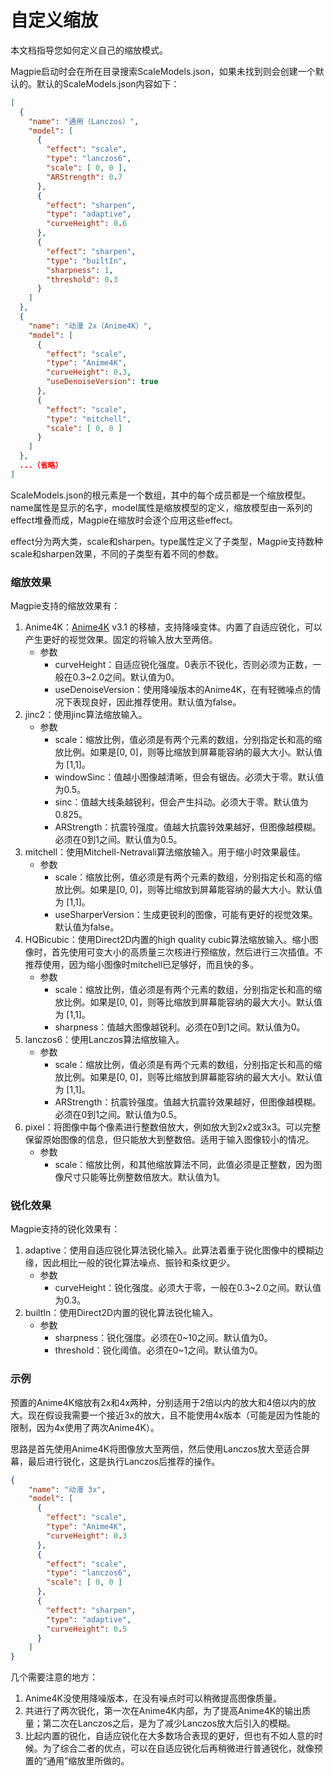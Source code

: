 # 自定义缩放

本文档指导您如何定义自己的缩放模式。

Magpie启动时会在所在目录搜索ScaleModels.json，如果未找到则会创建一个默认的。默认的ScaleModels.json内容如下：

```json
[
  {
    "name": "通用（Lanczos）",
    "model": [
      {
        "effect": "scale",
        "type": "lanczos6",
        "scale": [ 0, 0 ],
        "ARStrength": 0.7
      },
      {
        "effect": "sharpen",
        "type": "adaptive",
        "curveHeight": 0.6
      },
      {
        "effect": "sharpen",
        "type": "builtIn",
        "sharpness": 1,
        "threshold": 0.3
      }
    ]
  },
  {
    "name": "动漫 2x（Anime4K）",
    "model": [
      {
        "effect": "scale",
        "type": "Anime4K",
        "curveHeight": 0.3,
        "useDenoiseVersion": true
      },
      {
        "effect": "scale",
        "type": "mitchell",
        "scale": [ 0, 0 ]
      }
    ]
  },
  ...（省略）
]
```

ScaleModels.json的根元素是一个数组，其中的每个成员都是一个缩放模型。name属性是显示的名字，model属性是缩放模型的定义，缩放模型由一系列的effect堆叠而成，Magpie在缩放时会逐个应用这些effect。

effect分为两大类，scale和sharpen。type属性定义了子类型，Magpie支持数种scale和sharpen效果，不同的子类型有着不同的参数。

### 缩放效果

Magpie支持的缩放效果有：

1. Anime4K：[Anime4K](https://github.com/bloc97/Anime4K) v3.1 的移植，支持降噪变体。内置了自适应锐化，可以产生更好的视觉效果。固定的将输入放大至两倍。
   * 参数
     * curveHeight：自适应锐化强度。0表示不锐化，否则必须为正数，一般在0.3~2.0之间。默认值为0。
     * useDenoiseVersion：使用降噪版本的Anime4K，在有轻微噪点的情况下表现良好，因此推荐使用。默认值为false。
4. jinc2：使用jinc算法缩放输入。
   * 参数
     * scale：缩放比例，值必须是有两个元素的数组，分别指定长和高的缩放比例。如果是[0, 0]，则等比缩放到屏幕能容纳的最大大小。默认值为 [1,1]。
     * windowSinc：值越小图像越清晰，但会有锯齿。必须大于零。默认值为0.5。
     * sinc：值越大线条越锐利，但会产生抖动。必须大于零。默认值为0.825。
     * ARStrength：抗震铃强度。值越大抗震铃效果越好，但图像越模糊。必须在0到1之间。默认值为0.5。
3. mitchell：使用Mitchell-Netravali算法缩放输入。用于缩小时效果最佳。
   * 参数
     * scale：缩放比例，值必须是有两个元素的数组，分别指定长和高的缩放比例。如果是[0, 0]，则等比缩放到屏幕能容纳的最大大小。默认值为 [1,1]。
     * useSharperVersion：生成更锐利的图像，可能有更好的视觉效果。默认值为false。
4. HQBicubic：使用Direct2D内置的high quality cubic算法缩放输入。缩小图像时，首先使用可变大小的高质量三次核进行预缩放，然后进行三次插值。不推荐使用，因为缩小图像时mitchell已足够好，而且快的多。
   * 参数
     * scale：缩放比例，值必须是有两个元素的数组，分别指定长和高的缩放比例。如果是[0, 0]，则等比缩放到屏幕能容纳的最大大小。默认值为 [1,1]。
     * sharpness：值越大图像越锐利。必须在0到1之间。默认值为0。
5. lanczos6：使用Lanczos算法缩放输入。
   * 参数
     * scale：缩放比例，值必须是有两个元素的数组，分别指定长和高的缩放比例。如果是[0, 0]，则等比缩放到屏幕能容纳的最大大小。默认值为 [1,1]。
     * ARStrength：抗震铃强度。值越大抗震铃效果越好，但图像越模糊。必须在0到1之间。默认值为0.5。
6. pixel：将图像中每个像素进行整数倍放大，例如放大到2x2或3x3。可以完整保留原始图像的信息，但只能放大到整数倍。适用于输入图像较小的情况。
   * 参数
     * scale：缩放比例，和其他缩放算法不同，此值必须是正整数，因为图像尺寸只能等比例整数倍放大。默认值为1。

### 锐化效果

Magpie支持的锐化效果有：

1. adaptive：使用自适应锐化算法锐化输入。此算法着重于锐化图像中的模糊边缘，因此相比一般的锐化算法噪点、振铃和条纹更少。
   * 参数
     * curveHeight：锐化强度。必须大于零，一般在0.3~2.0之间。默认值为0.3。
2. builtIn：使用Direct2D内置的锐化算法锐化输入。
   * 参数
     * sharpness：锐化强度。必须在0~10之间。默认值为0。
     * threshold：锐化阈值。必须在0~1之间。默认值为0。

### 示例

预置的Anime4K缩放有2x和4x两种，分别适用于2倍以内的放大和4倍以内的放大。现在假设我需要一个接近3x的放大，且不能使用4x版本（可能是因为性能的限制，因为4x使用了两次Anime4K）。

思路是首先使用Anime4K将图像放大至两倍，然后使用Lanczos放大至适合屏幕，最后进行锐化，这是执行Lanczos后推荐的操作。

```json
{
    "name": "动漫 3x",
    "model": [
      {
        "effect": "scale",
        "type": "Anime4K",
        "curveHeight": 0.3
      },
      {
        "effect": "scale",
        "type": "lanczos6",
        "scale": [ 0, 0 ]
      },
      {
        "effect": "sharpen",
        "type": "adaptive",
        "curveHeight": 0.5
      }
    ]
}
```

几个需要注意的地方：

1. Anime4K没使用降噪版本，在没有噪点时可以稍微提高图像质量。
2. 共进行了两次锐化，第一次在Anime4K内部，为了提高Anime4K的输出质量；第二次在Lanczos之后，是为了减少Lanczos放大后引入的模糊。
3. 比起内置的锐化，自适应锐化在大多数场合表现的更好，但也有不如人意的时候。为了综合二者的优点，可以在自适应锐化后再稍微进行普通锐化，就像预置的“通用”缩放里所做的。